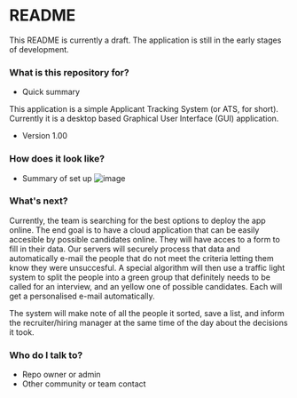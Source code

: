 # README #

This README is currently a draft. The application is still in the early stages of development.

### What is this repository for? ###

* Quick summary

This application is a simple Applicant Tracking System (or ATS, for short). Currently it is a desktop based Graphical User Interface (GUI) application.

* Version
 1.00

### How does it look like? ###

* Summary of set up
![image](https://user-images.githubusercontent.com/69673987/97046921-0afff880-1570-11eb-85c3-e1091d00c188.png)

### What's next? ###

Currently, the team is searching for the best options to deploy the app online.
The end goal is to have a cloud application that can be easily accesible by possible candidates online. They will have acces to a form to fill in their data.
Our servers will securely process that data and automatically e-mail the people that do not meet the criteria letting them know they were unsuccesful.
A special algorithm will then use a traffic light system to split the people into a green group that definitely needs to be called for an interview, and an yellow one of possible candidates. Each will get a personalised e-mail automatically.

The system will make note of all the people it sorted, save a list, and inform the recruiter/hiring manager at the same time of the day about the decisions it took.

### Who do I talk to? ###

* Repo owner or admin
* Other community or team contact

